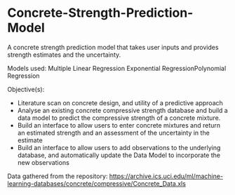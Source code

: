 # Concrete-Strength-Prediction-Model
A concrete strength prediction model that takes user inputs and provides strength estimates and the uncertainty.

Models used: Multiple Linear Regression​  Exponential Regression​  Polynomial Regression​

Objective(s):
- Literature scan on concrete design, and utility of a predictive approach
- Analyse an existing concrete compressive strength database and build a data model to predict the compressive strength of a concrete mixture.
- Build an interface to allow users to enter concrete mixtures and return an estimated strength and an assessment of the uncertainty in the estimate
- Build an interface to allow users to add observations to the underlying database, and automatically update the Data Model to incorporate the new observations

Data gathered from the repository: https://archive.ics.uci.edu/ml/machine-learning-databases/concrete/compressive/Concrete_Data.xls
